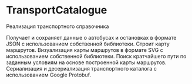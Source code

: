 # TransportCatalogue

Реализация транспортного справочника

Получает и сохраняет данные о автобусах и остановках в формате JSON с использованием собственной библиотеки.
Строит карту маршрутов. 
Визуализация карты маршрутов в формате SVG с использованием собственной библиотеки.
Поиск кратчайшего пути по заданным условиям на основе построенной карты маршрутов.
Сериализация и десериализация транспортного каталога с использованием Google Protobuf.
